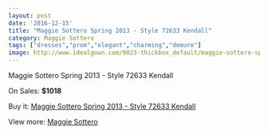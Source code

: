 ```yaml
---
layout: post
date: '2016-12-15'
title: "Maggie Sottero Spring 2013 - Style 72633 Kendall"
category: Maggie Sottero
tags: ["dresses","prom","elegant","charming","demure"]
image: http://www.idealgown.com/9023-thickbox_default/maggie-sottero-spring-2013-style-72633-kendall.jpg
---
```

Maggie Sottero Spring 2013 - Style 72633 Kendall

On Sales: **$1018**
<a href="https://www.idealgown.com/en/maggie-sottero/3755-maggie-sottero-spring-2013-style-72633-kendall.html"><amp-img layout="responsive" width="600" height="600" src="//www.idealgown.com/9023-thickbox_default/maggie-sottero-spring-2013-style-72633-kendall.jpg" alt="Maggie Sottero Spring 2013 - Style 72633 Kendall 0" /></a>
<a href="https://www.idealgown.com/en/maggie-sottero/3755-maggie-sottero-spring-2013-style-72633-kendall.html"><amp-img layout="responsive" width="600" height="600" src="//www.idealgown.com/9025-thickbox_default/maggie-sottero-spring-2013-style-72633-kendall.jpg" alt="Maggie Sottero Spring 2013 - Style 72633 Kendall 1" /></a>
<a href="https://www.idealgown.com/en/maggie-sottero/3755-maggie-sottero-spring-2013-style-72633-kendall.html"><amp-img layout="responsive" width="600" height="600" src="//www.idealgown.com/9024-thickbox_default/maggie-sottero-spring-2013-style-72633-kendall.jpg" alt="Maggie Sottero Spring 2013 - Style 72633 Kendall 2" /></a>

Buy it: [Maggie Sottero Spring 2013 - Style 72633 Kendall](https://www.idealgown.com/en/maggie-sottero/3755-maggie-sottero-spring-2013-style-72633-kendall.html "Maggie Sottero Spring 2013 - Style 72633 Kendall")

View more: [Maggie Sottero](https://www.idealgown.com/en/45-maggie-sottero "Maggie Sottero")